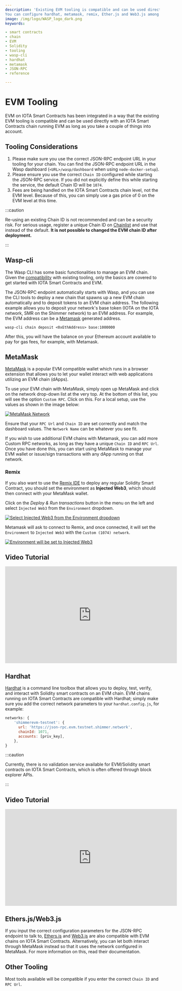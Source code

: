 ```yaml
---
description: 'Existing EVM tooling is compatible and can be used directly with an IOTA Smart Contracts chain running EVM.
You can configure hardhat, metamask, remix, Ether.js and Web3.js among others.'
image: /img/logo/WASP_logo_dark.png
keywords:

- smart contracts
- chain
- EVM
- Solidity
- tooling
- wasp-cli
- hardhat
- metamask
- JSON-RPC
- reference

---
```


# EVM Tooling

EVM on IOTA Smart Contracts has been integrated in a way that the existing EVM tooling is compatible and can be used
directly with an IOTA Smart Contracts chain running EVM as long as you take a couple of things into account.

## Tooling Considerations

1. Please make sure you use the correct JSON-RPC endpoint URL in your tooling for your chain. You can find the JSON-RPC
   endpoint URL in the Wasp dashboard (`<URL>/wasp/dashboard` when using `node-docker-setup`).
2. Please ensure you use the correct `Chain ID` configured while starting the JSON-RPC service. If you did not
   explicitly define this while starting the service, the default Chain ID will be `1074`.
3. Fees are being handled on the IOTA Smart Contracts chain level, not the EVM level. Because of this, you can simply
   use a gas price of 0 on the EVM level at this time.

:::caution

Re-using an existing Chain ID is not recommended and can be a security risk. For serious usage, register a unique Chain
ID on [Chainlist](https://chainlist.org/) and use that instead of the default. **It is not possible to changed the EVM
chain ID after deployment.**

:::

## Wasp-cli

The Wasp CLI has some basic functionalities to manage an EVM chain. Given the [compatibility](./compatibility.md) with
existing tooling, only the basics are covered to get started with IOTA Smart Contracts and EVM.

The JSON-RPC endpoint automatically starts with Wasp, and you can use the CLI tools to deploy a new chain that spawns up
a new EVM chain automatically and to deposit tokens to an EVM chain address. The following example allows you to deposit
your network's base token (IOTA on the IOTA network, SMR on the Shimmer network) to an EVM address. For example, the EVM
address can be a [Metamask](https://metamask.io/) generated address.

```shell
wasp-cli chain deposit <0xEthAddress> base:1000000
```

After this, you will have the balance on your Ethereum account available to pay for gas fees, for example, with
Metamask.

## MetaMask

[MetaMask](https://metamask.io/) is a popular EVM compatible wallet which runs in a browser extension that allows you to
let your wallet interact with web applications utilizing an EVM chain (dApps).

To use your EVM chain with MetaMask, simply open up MetaMask and click on the network drop-down list at the very top. At
the bottom of this list, you will see the option `Custom RPC`. Click on this. For a local setup, use the values as shown
in the image below:

[![MetaMask Network](https://wiki.iota.org/shimmer/assets/images/metamask-shimmerevm-ff076ce000f4c9708f75fd1e0fb53f07.png)](https://wiki.iota.org/shimmer/assets/images/metamask-shimmerevm-ff076ce000f4c9708f75fd1e0fb53f07.png)

Ensure that your `RPC Url` and `Chain ID` are set correctly and match the dashboard values. The `Network Name` can be
whatever you see fit.

If you wish to use additional EVM chains with Metamask, you can add more Custom RPC networks, as long as they have a
unique `Chain ID` and `RPC Url`. Once you have done this, you can start using MetaMask to manage your EVM wallet or
issue/sign transactions with any dApp running on that network.

### Remix

If you also want to use the [Remix IDE](https://remix.ethereum.org/) to deploy any regular Solidity Smart Contract, you
should set the environment as **Injected Web3**, which should then connect with your MetaMask wallet.

Click on the _Deploy & Run transactions_ button in the menu on the left and select `Injected Web3` from
the `Environment` dropdown.

[![Select Injected Web3 from the Environment dropdown](https://user-images.githubusercontent.com/7383572/146169413-fd0992e3-7c2d-4c66-bf84-8dd4f2f492a7.png)](https://user-images.githubusercontent.com/7383572/146169413-fd0992e3-7c2d-4c66-bf84-8dd4f2f492a7.png)

Metamask will ask to connect to Remix, and once connected, it will set the `Environment` to `Injected Web3` with
the `Custom (1074) network`.

[![Environment will be set to Injected Web3](https://user-images.githubusercontent.com/7383572/146169653-fd692eab-6e74-4b17-8833-bd87dafc0ce2.png)](https://user-images.githubusercontent.com/7383572/146169653-fd692eab-6e74-4b17-8833-bd87dafc0ce2.png)

## Video Tutorial

<iframe width="560" height="315" src="https://www.youtube.com/embed/0_rmmprEKrM" title="ShimmerEVM Tutorial: Connect to ShimmerEVM Testnet & Deploy a Solidity Smart Contract" frameborder="0" allow="accelerometer; autoplay; clipboard-write; encrypted-media; gyroscope; picture-in-picture" allowfullscreen></iframe>

## Hardhat

[Hardhat](https://hardhat.org/) is a command line toolbox that allows you to deploy, test, verify, and interact with
Solidity smart contracts on an EVM chain. EVM chains running on IOTA Smart Contracts are compatible with Hardhat; simply
make sure you add the correct network parameters to your `hardhat.config.js`, for example:

```javascript
networks: {
    'shimmerevm-testnet': {
      url: 'https://json-rpc.evm.testnet.shimmer.network',
      chainId: 1071,
      accounts: [priv_key],
    },
}
```

:::caution

Currently, there is no validation service available for EVM/Solidity smart contracts on IOTA Smart Contracts, which is
often offered through block explorer APIs.

:::

## Video Tutorial

<iframe width="560" height="315" src="https://www.youtube.com/embed/rRscvKirroo" title="ShimmerEVM Tutorial: Deploying a Smart Contract with Hardhat" frameborder="0" allow="accelerometer; autoplay; clipboard-write; encrypted-media; gyroscope; picture-in-picture" allowfullscreen></iframe>

## Ethers.js/Web3.js

If you input the correct configuration parameters for the JSON-RPC endpoint to talk
to, [Ethers.js](https://docs.ethers.io/) and [Web3.js](https://web3js.readthedocs.io/) are also compatible with EVM
chains on IOTA Smart Contracts. Alternatively, you can let both interact through MetaMask instead so that it uses the
network configured in MetaMask. For more information on this, read their documentation.

## Other Tooling

Most tools available will be compatible if you enter the correct `Chain ID` and `RPC Url`. 

